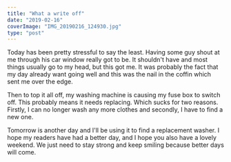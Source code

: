 ```yaml
---
title: "What a write off"
date: "2019-02-16"
coverImage: "IMG_20190216_124930.jpg"
type: "post"
---
```


Today has been pretty stressful to say the least. Having some guy shout at me through his car window really got to be. It shouldn't have and most things usually go to my head, but this got me. It was probably the fact that my day already want going well and this was the nail in the coffin which sent me over the edge.

Then to top it all off, my washing machine is causing my fuse box to switch off. This probably means it needs replacing. Which sucks for two reasons. Firstly, I can no longer wash any more clothes and secondly, I have to find a new one.

Tomorrow is another day and I'll be using it to find a replacement washer. I hope my readers have had a better day, and I hope you also have a lovely weekend. We just need to stay strong and keep smiling because better days will come.
